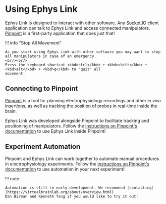 # Using Ephys Link

Ephys Link is designed to interact with other software. Any [Socket.IO](https://socket.io/) client application can talk
to Ephys Link and access connected manipulators. [Pinpoint](https://github.com/VirtualBrainLab/Pinpoint) is a first-party application that does just that!

!!! info "Stop All Movement"

    As you start using Ephys Link with other software you may want to stop all manipulators in case of an emergency.
    <br/><br/>
    Press the keyboard shortcut <kbd>ctrl</kbd> + <kbd>shift</kbd> + <kbd>alt</kbd> + <kbd>q</kbd> to "quit" all
    movement.

## Connecting to Pinpoint

[Pinpoint](https://github.com/VirtualBrainLab/Pinpoint) is a tool for planning electrophysiology recordings and other
_in vivo_ insertions, as well as tracking the position of probes in real-time inside the brain.

Ephys Link was developed alongside Pinpoint to facilitate tracking and positioning of manipulators. Follow the
[instructions on Pinpoint's documentation](https://virtualbrainlab.org//pinpoint/tutorials/tutorial_ephys_link.html) to
use Ephys Link inside Pinpoint!

## Experiment Automation

Pinpoint and Ephys Link can work together to automate manual procedures in electrophysiology experiments. Follow the
[instructions on Pinpoint's documentation](https://virtualbrainlab.org//pinpoint/tutorials/tutorial_ephys_copilot.html)
to use automation in your next experiment!

!!! note

    Automation is still in early development. We recommend [contacting](https://virtualbrainlab.org/about/overview.html)
    Dan Birman and Kenneth Yang if you would like to try it out!